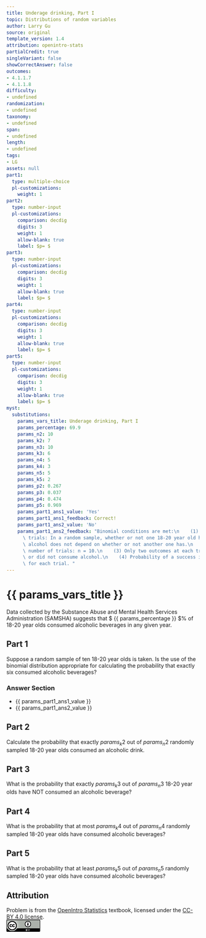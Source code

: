 ```yaml
---
title: Underage drinking, Part I
topic: Distributions of random variables
author: Larry Gu
source: original
template_version: 1.4
attribution: openintro-stats
partialCredit: true
singleVariant: false
showCorrectAnswer: false
outcomes:
- 4.1.1.7
- 4.1.1.8
difficulty:
- undefined
randomization:
- undefined
taxonomy:
- undefined
span:
- undefined
length:
- undefined
tags:
- LG
assets: null
part1:
  type: multiple-choice
  pl-customizations:
    weight: 1
part2:
  type: number-input
  pl-customizations:
    comparison: decdig
    digits: 3
    weight: 1
    allow-blank: true
    label: $p= $
part3:
  type: number-input
  pl-customizations:
    comparison: decdig
    digits: 3
    weight: 1
    allow-blank: true
    label: $p= $
part4:
  type: number-input
  pl-customizations:
    comparison: decdig
    digits: 3
    weight: 1
    allow-blank: true
    label: $p= $
part5:
  type: number-input
  pl-customizations:
    comparison: decdig
    digits: 3
    weight: 1
    allow-blank: true
    label: $p= $
myst:
  substitutions:
    params_vars_title: Underage drinking, Part I
    params_percentage: 69.9
    params_n2: 10
    params_k2: 7
    params_n3: 10
    params_k3: 6
    params_n4: 5
    params_k4: 3
    params_n5: 5
    params_k5: 2
    params_p2: 0.267
    params_p3: 0.037
    params_p4: 0.474
    params_p5: 0.969
    params_part1_ans1_value: 'Yes'
    params_part1_ans1_feedback: Correct!
    params_part1_ans2_value: 'No'
    params_part1_ans2_feedback: "Binomial conditions are met:\n    (1) Independent\
      \ trials: In a random sample, whether or not one 18-20 year old has consumed\
      \ alcohol does not depend on whether or not another one has.\n    (2) Fixed\
      \ number of trials: n = 10.\n    (3) Only two outcomes at each trial: Consumed\
      \ or did not consume alcohol.\n    (4) Probability of a success is the same\
      \ for each trial. "
---
```

# {{ params_vars_title }}
Data collected by the Substance Abuse and Mental Health Services Administration (SAMSHA) suggests that $ {{ params_percentage }} $% of 18-20 year olds consumed alcoholic beverages in any given year.

## Part 1

Suppose a random sample of ten 18-20 year olds is taken. Is the use of the binomial distribution
appropriate for calculating the probability that exactly six consumed alcoholic beverages?

### Answer Section

- {{ params_part1_ans1_value }}
- {{ params_part1_ans2_value }}

## Part 2

Calculate the probability that exactly ${{params_k2}}$ out of ${{params_n2}}$ randomly sampled 18-20 year olds consumed an
alcoholic drink.

## Part 3

What is the probability that exactly ${{params_k3}}$ out of ${{params_n3}}$ 18-20 year olds have NOT consumed an alcoholic beverage?

## Part 4

What is the probability that at most ${{params_k4}}$ out of ${{params_n4}}$ randomly sampled 18-20 year olds have consumed alcoholic beverages?

## Part 5

What is the probability that at least ${{params_k5}}$ out of ${{params_n5}}$ randomly sampled 18-20 year olds have consumed alcoholic beverages?

## Attribution

Problem is from the [OpenIntro Statistics](https://openintro.org/book/os/) textbook, licensed under the [CC-BY 4.0 license](https://creativecommons.org/licenses/by/4.0/).<br>![Image representing the Creative Commons 4.0 BY license.](https://raw.githubusercontent.com/firasm/bits/master/by.png)